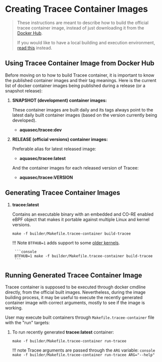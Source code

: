 # Creating Tracee Container Images

> These instructions are meant to describe how to build the official tracee
> container image, instead of just downloading it from the
> [Docker Hub](https://hub.docker.com/r/aquasec/tracee).
>
> If you would like to have a local building and execution environment,
> [read this](./environment.md) instead.

## Using Tracee Container Image from Docker Hub

Before moving on to how to build Tracee container, it is important to know the
published container images and their tag meanings. Here is the current list of
docker container images being published during a release (or a snapshot
release):

1. **SNAPSHOT (development) container images:**

     These container images are built daily and its tags always point to the
     latest daily built container images (based on the version currently being
     developed).

     - **aquasec/tracee:dev**

2. **RELEASE (official versions) container images:**

     Preferable alias for latest released image:

     - **aquasec/tracee:latest**

     And the container images for each released version of Tracee:

     - **aquasec/tracee:VERSION**

## Generating Tracee Container Images

1. **tracee:latest**

    Contains an executable binary with an embedded and CO-RE enabled eBPF object
    that makes it portable against multiple Linux and kernel versions.

    ```console
    make -f builder/Makefile.tracee-container build-tracee
    ```

    !!! Note
        `BTFHUB=1` adds support to some [older kernels](https://github.com/aquasecurity/btfhub/blob/main/docs/supported-distros.md).

        ```console
        BTFHUB=1 make -f builder/Makefile.tracee-container build-tracee
        ```

## Running Generated Tracee Container Image

Tracee container is supposed to be executed through docker cmdline directly,
from the official built images. Nevertheless, during the image building process,
it may be useful to execute the recently generated container image with correct
arguments, mostly to see if the image is working.

User may execute built containers through `Makefile.tracee-container` file with
the "run" targets:

1. To run recently generated **tracee:latest** container:

    ```console
    make -f builder/Makefile.tracee-container run-tracee
    ```

    !!! note
        Tracee arguments are passed through the `ARG` variable:
        ```console
        make -f builder/Makefile.tracee-container run-tracee ARG="--help"
        ```
